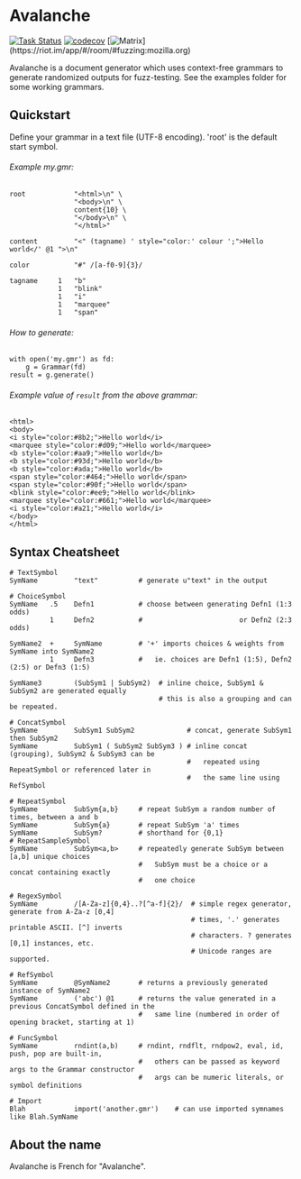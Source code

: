 # Avalanche

[![Task Status](https://community-tc.services.mozilla.com/api/github/v1/repository/MozillaSecurity/avalanche/master/badge.svg)](https://community-tc.services.mozilla.com/api/github/v1/repository/MozillaSecurity/avalanche/master/latest)
[![codecov](https://codecov.io/gh/MozillaSecurity/avalanche/branch/master/graph/badge.svg)](https://codecov.io/gh/MozillaSecurity/avalanche)
[![Matrix](https://img.shields.io/badge/dynamic/json?color=green&label=chat&query=%24.chunk[%3F(%40.canonical_alias%3D%3D%22%23fuzzing%3Amozilla.org%22)].num_joined_members&suffix=%20users&url=https%3A%2F%2Fmozilla.modular.im%2F_matrix%2Fclient%2Fr0%2FpublicRooms&style=flat&logo=matrix)](https://riot.im/app/#/room/#fuzzing:mozilla.org)

Avalanche is a document generator which uses context-free grammars to generate
randomized outputs for fuzz-testing.  See the examples folder for some working
grammars.


## Quickstart

Define your grammar in a text file (UTF-8 encoding). 'root' is the default start symbol.

###### Example my.gmr:
```
root            "<html>\n" \
                "<body>\n" \
                content{10} \
                "</body>\n" \
                "</html>"

content         "<" (tagname) ' style="color:' colour ';">Hello world</' @1 ">\n"

color           "#" /[a-f0-9]{3}/

tagname     1   "b"
            1   "blink"
            1   "i"
            1   "marquee"
            1   "span"
```

###### How to generate:
```
with open('my.gmr') as fd:
    g = Grammar(fd)
result = g.generate()
```

###### Example value of `result` from the above grammar:
```
<html>
<body>
<i style="color:#8b2;">Hello world</i>
<marquee style="color:#d09;">Hello world</marquee>
<b style="color:#aa9;">Hello world</b>
<b style="color:#93d;">Hello world</b>
<b style="color:#ada;">Hello world</b>
<span style="color:#464;">Hello world</span>
<span style="color:#90f;">Hello world</span>
<blink style="color:#ee9;">Hello world</blink>
<marquee style="color:#661;">Hello world</marquee>
<i style="color:#a21;">Hello world</i>
</body>
</html>
```


## Syntax Cheatsheet

```
# TextSymbol
SymName         "text"          # generate u"text" in the output

# ChoiceSymbol
SymName   .5    Defn1           # choose between generating Defn1 (1:3 odds)
          1     Defn2           #                        or Defn2 (2:3 odds)

SymName2  +     SymName         # '+' imports choices & weights from SymName into SymName2
          1     Defn3           #   ie. choices are Defn1 (1:5), Defn2 (2:5) or Defn3 (1:5)

SymName3        (SubSym1 | SubSym2)  # inline choice, SubSym1 & SubSym2 are generated equally
                                     # this is also a grouping and can be repeated.

# ConcatSymbol
SymName         SubSym1 SubSym2             # concat, generate SubSym1 then SubSym2
SymName         SubSym1 ( SubSym2 SubSym3 ) # inline concat (grouping), SubSym2 & SubSym3 can be
                                            #   repeated using RepeatSymbol or referenced later in
                                            #   the same line using RefSymbol

# RepeatSymbol
SymName         SubSym{a,b}     # repeat SubSym a random number of times, between a and b
SymName         SubSym{a}       # repeat SubSym 'a' times
SymName         SubSym?         # shorthand for {0,1}
# RepeatSampleSymbol
SymName         SubSym<a,b>     # repeatedly generate SubSym between [a,b] unique choices
                                #   SubSym must be a choice or a concat containing exactly
                                #   one choice

# RegexSymbol
SymName         /[A-Za-z]{0,4}..?[^a-f]{2}/  # simple regex generator, generate from A-Za-z [0,4]
                                             # times, '.' generates printable ASCII. [^] inverts
                                             # characters. ? generates [0,1] instances, etc.
                                             # Unicode ranges are supported.

# RefSymbol
SymName         @SymName2       # returns a previously generated instance of SymName2
SymName         ('abc') @1      # returns the value generated in a previous ConcatSymbol defined in the
                                #   same line (numbered in order of opening bracket, starting at 1)

# FuncSymbol
SymName         rndint(a,b)     # rndint, rndflt, rndpow2, eval, id, push, pop are built-in,
                                #   others can be passed as keyword args to the Grammar constructor
                                #   args can be numeric literals, or symbol definitions

# Import
Blah            import('another.gmr')    # can use imported symnames like Blah.SymName
```


## About the name

Avalanche is French for "Avalanche".
